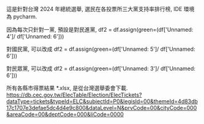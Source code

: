 

這是針對台灣 2024 年總統選舉, 選民在各投票所三大黨支持率排行榜, IDE 環境為 pycharm.

因為每次只針對一黨, 預設是對民進黨, df2 = df.assign(green=(df['Unnamed: 4']/ df['Unnamed: 6']))

對國民黨, 可以改成 df2 = df.assign(green=(df['Unnamed: 5']/ df['Unnamed: 6']))

對民眾黨, 可以改成 df2 = df.assign(green=(df['Unnamed: 3']/ df['Unnamed: 6']))

所有各縣市得票結果 *.xlsx, 是從台灣選舉委會下載. https://db.cec.gov.tw/ElecTable/Election/ElecTickets?dataType=tickets&typeId=ELC&subjectId=P0&legisId=00&themeId=4d83db17c1707e3defae5dc4d4e9c800&dataLevel=N&prvCode=00&cityCode=000&areaCode=00&deptCode=000&liCode=0000
